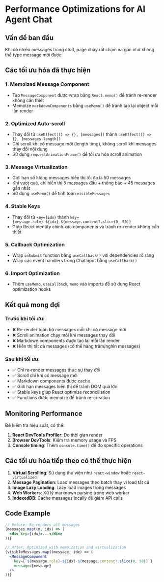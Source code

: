 # Performance Optimizations for AI Agent Chat

## Vấn đề ban đầu
Khi có nhiều messages trong chat, page chạy rất chậm và gần như không thể type message mới được.

## Các tối ưu hóa đã thực hiện

### 1. **Memoized Message Component**
- Tạo `MessageComponent` được wrap bằng `React.memo()` để tránh re-render không cần thiết
- Memoize `markdownComponents` bằng `useMemo()` để tránh tạo lại object mỗi lần render

### 2. **Optimized Auto-scroll**
- Thay đổi từ `useEffect(() => {}, [messages])` thành `useEffect(() => {}, [messages.length])`
- Chỉ scroll khi có message mới (length tăng), không scroll khi messages thay đổi nội dung
- Sử dụng `requestAnimationFrame()` để tối ưu hóa scroll animation

### 3. **Message Virtualization**
- Giới hạn số lượng messages hiển thị tối đa là 50 messages
- Khi vượt quá, chỉ hiển thị 5 messages đầu + thông báo + 45 messages gần nhất
- Sử dụng `useMemo()` để tính toán `visibleMessages`

### 4. **Stable Keys**
- Thay đổi từ `key={idx}` thành `key={message.role}-${idx}-${message.content?.slice(0, 50)}`
- Giúp React identify chính xác components và tránh re-render không cần thiết

### 5. **Callback Optimization**
- Wrap `onSubmit` function bằng `useCallback()` với dependencies rõ ràng
- Wrap các event handlers trong ChatInput bằng `useCallback()`

### 6. **Import Optimization**
- Thêm `useMemo`, `useCallback`, `memo` vào imports để sử dụng React optimization hooks

## Kết quả mong đợi

### Trước khi tối ưu:
- ❌ Re-render toàn bộ messages mỗi khi có message mới
- ❌ Scroll animation chạy mỗi khi messages thay đổi
- ❌ Markdown components được tạo lại mỗi lần render
- ❌ Hiển thị tất cả messages (có thể hàng trăm/nghìn messages)

### Sau khi tối ưu:
- ✅ Chỉ re-render messages thực sự thay đổi
- ✅ Scroll chỉ khi có message mới
- ✅ Markdown components được cache
- ✅ Giới hạn messages hiển thị để tránh DOM quá lớn
- ✅ Stable keys giúp React optimize reconciliation
- ✅ Functions được memoize để tránh re-creation

## Monitoring Performance

Để kiểm tra hiệu suất, có thể:

1. **React DevTools Profiler**: Đo thời gian render
2. **Browser DevTools**: Kiểm tra memory usage và FPS
3. **Console timing**: Thêm `console.time()` để đo specific operations

## Các tối ưu hóa tiếp theo có thể thực hiện

1. **Virtual Scrolling**: Sử dụng thư viện như `react-window` hoặc `react-virtualized`
2. **Message Pagination**: Load messages theo batch thay vì load tất cả
3. **Image Lazy Loading**: Lazy load images trong messages
4. **Web Workers**: Xử lý markdown parsing trong web worker
5. **IndexedDB**: Cache messages locally để giảm API calls

## Code Example

```jsx
// Before: Re-renders all messages
{messages.map((m, idx) => (
  <div key={idx}>...</div>
))}

// After: Optimized with memoization and virtualization
{visibleMessages.map((message, idx) => (
  <MessageComponent 
    key={`${message.role}-${idx}-${message.content?.slice(0, 50)}`} 
    message={message} 
  />
))}
```
